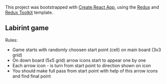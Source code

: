 This project was bootstrapped with [Create React App](https://github.com/facebook/create-react-app), using the [Redux](https://redux.js.org/) and [Redux Toolkit](https://redux-toolkit.js.org/) template.

## Labirint game

Rules:

* Game starts with randomly choosen start point (cell)  on main board (3x3 grid)
* On down board (5x5 grid) arrow icons start to appear one by one
* Each arrow icon -  is turn from start point to direction shown on icon 
* You should make full pass from start point with help of this arrow icons and find final point 